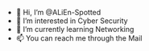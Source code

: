 - 👋 Hi, I’m @ALiEn-Spotted
- 👀 I’m interested in Cyber Security 
- 🌱 I’m currently learning Networking 
- 📫 You can reach me through the Mail
